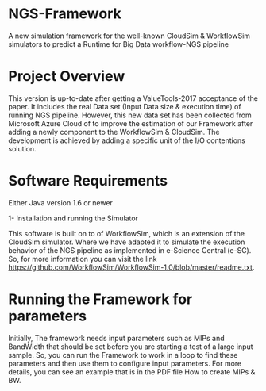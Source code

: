 # NGS-Framework
A new simulation framework for the well-known CloudSim &amp; WorkflowSim simulators to predict a Runtime for Big Data workflow-NGS pipeline

# Project Overview
This version is up-to-date after getting a ValueTools-2017 acceptance of the paper.
It includes the real Data set (Input Data size & execution time) of running NGS pipeline. However, this new data set has been collected 
from Microsoft Azure Cloud of to improve the estimation of our Framework after adding a newly component to   the WorkflowSim & CloudSim.
The development is achieved by adding a specific unit of the I/O contentions solution.

# Software Requirements
Either Java version 1.6 or newer 

1- Installation and running the Simulator

This software is built on to of WorkflowSim, which is an extension of the CloudSim simulator. Where we have adapted it to simulate the
execution behavior of the NGS pipeline as implemented in e-Science Central (e-SC). So, for more information you can visit the link
https://github.com/WorkflowSim/WorkflowSim-1.0/blob/master/readme.txt. 

# Running the Framework for parameters

Initially, The framework needs input parameters such as MIPs and BandWidth that should be set before you are starting a test of a large
input sample. So, you can run the Framework to work in a loop to find these parameters and then use them to configure input parameters. 
For more details, you can see an example that is in the PDF file How to create MIPs & BW. 

